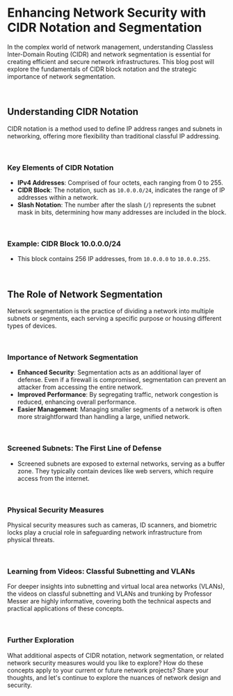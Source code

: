 # Enhancing Network Security with CIDR Notation and Segmentation

In the complex world of network management, understanding Classless Inter-Domain Routing (CIDR) and network segmentation is essential for creating efficient and secure network infrastructures. This blog post will explore the fundamentals of CIDR block notation and the strategic importance of network segmentation.

<br>

## Understanding CIDR Notation

CIDR notation is a method used to define IP address ranges and subnets in networking, offering more flexibility than traditional classful IP addressing.

<br>

### Key Elements of CIDR Notation

- **IPv4 Addresses**: Comprised of four octets, each ranging from 0 to 255.
- **CIDR Block**: The notation, such as `10.0.0.0/24`, indicates the range of IP addresses within a network.
- **Slash Notation**: The number after the slash (`/`) represents the subnet mask in bits, determining how many addresses are included in the block.

<br>

### Example: CIDR Block 10.0.0.0/24

- This block contains 256 IP addresses, from `10.0.0.0` to `10.0.0.255`.

<br>

## The Role of Network Segmentation

Network segmentation is the practice of dividing a network into multiple subnets or segments, each serving a specific purpose or housing different types of devices.

<br>

### Importance of Network Segmentation

- **Enhanced Security**: Segmentation acts as an additional layer of defense. Even if a firewall is compromised, segmentation can prevent an attacker from accessing the entire network.
- **Improved Performance**: By segregating traffic, network congestion is reduced, enhancing overall performance.
- **Easier Management**: Managing smaller segments of a network is often more straightforward than handling a large, unified network.

<br>

### Screened Subnets: The First Line of Defense

- Screened subnets are exposed to external networks, serving as a buffer zone. They typically contain devices like web servers, which require access from the internet.

<br>

### Physical Security Measures

Physical security measures such as cameras, ID scanners, and biometric locks play a crucial role in safeguarding network infrastructure from physical threats.

<br>

### Learning from Videos: Classful Subnetting and VLANs

For deeper insights into subnetting and virtual local area networks (VLANs), the videos on classful subnetting and VLANs and trunking by Professor Messer are highly informative, covering both the technical aspects and practical applications of these concepts.

<br>

### Further Exploration

What additional aspects of CIDR notation, network segmentation, or related network security measures would you like to explore? How do these concepts apply to your current or future network projects? Share your thoughts, and let's continue to explore the nuances of network design and security.

